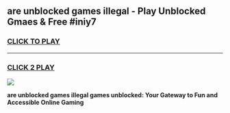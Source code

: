 
## are unblocked games illegal - Play Unblocked Gmaes & Free #iniy7
<h3>
<a href="https://news.freeplayer.one?title=are_unblocked_games_illegal&ref=03M">CLICK TO PLAY</a></h3>
<hr>

<h3>
<a href="https://news.freeplayer.one?title=are_unblocked_games_illegal&ref=03M">CLICK 2 PLAY</a>
  
</h3>

<a href="https://news.freeplayer.one?title=are_unblocked_games_illegal&ref=03M"><img src="https://clearcache.store/games.png"></a>


**are unblocked games illegal games unblocked: Your Gateway to Fun and Accessible Online Gaming**
